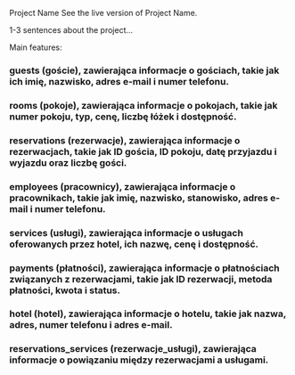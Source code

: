 Project Name
See the live version of Project Name.

1-3 sentences about the project...

Main features:

### guests (goście), zawierająca informacje o gościach, takie jak ich imię, nazwisko, adres e-mail i numer telefonu.
### rooms (pokoje), zawierająca informacje o pokojach, takie jak numer pokoju, typ, cenę, liczbę łóżek i dostępność.
### reservations (rezerwacje), zawierająca informacje o rezerwacjach, takie jak ID gościa, ID pokoju, datę przyjazdu i wyjazdu oraz liczbę gości.
### employees (pracownicy), zawierająca informacje o pracownikach, takie jak imię, nazwisko, stanowisko, adres e-mail i numer telefonu.
### services (usługi), zawierająca informacje o usługach oferowanych przez hotel, ich nazwę, cenę i dostępność.
### payments (płatności), zawierająca informacje o płatnościach związanych z rezerwacjami, takie jak ID rezerwacji, metoda płatności, kwota i status.
### hotel (hotel), zawierająca informacje o hotelu, takie jak nazwa, adres, numer telefonu i adres e-mail.
### reservations_services (rezerwacje_usługi), zawierająca informacje o powiązaniu między rezerwacjami a usługami.

